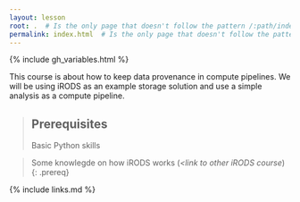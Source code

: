 ```yaml
---
layout: lesson
root: .  # Is the only page that doesn't follow the pattern /:path/index.html
permalink: index.html  # Is the only page that doesn't follow the pattern /:path/index.html
---
```


{% include gh_variables.html %}

This course is about how to keep data provenance in compute pipelines. We will be using iRODS as an example storage solution and use a simple analysis as a compute pipeline.
> ## Prerequisites
> Basic Python skills

> Some knowlegde on how iRODS works (*<link to other iRODS course*)
{: .prereq}

{% include links.md %}
